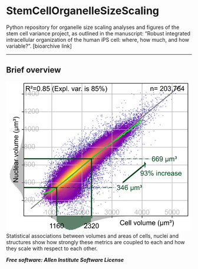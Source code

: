 # StemCellOrganelleSizeScaling
Python repository for organelle size scaling analyses and figures of the stem cell variance project, as outlined in the manuscript: “Robust integrated intracellular organization of the human iPS cell: where, how much, and how variable?”. [bioarchive link] 

---

## Brief overview
<img src="docs/cellvol_vs_nucvol.png" width="500">
Statistical associations between volumes and areas of cells, nuclei and structures show how strongly these metrics are coupled to each and how they scale with respect to each other.

***Free software: Allen Institute Software License***
